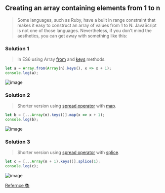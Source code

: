 ## Creating an array containing elements from 1 to n

> Some languages, such as Ruby, have a built in range constraint that makes it easy to construct an array of values from 1 to N. JavaScript is not one of those languages. Nevertheless, if you don't mind the aesthetics, you can get away with something like this:


### Solution 1

> In ES6 using Array [from](https://developer.mozilla.org/en-US/docs/Web/JavaScript/Reference/Global_Objects/Array/from) and [keys](https://developer.mozilla.org/en-US/docs/Web/JavaScript/Reference/Global_Objects/Array/keys) methods.

```javascript
let a = Array.from(Array(n).keys(), x => x + 1);
console.log(a);
```

![image](https://user-images.githubusercontent.com/40190772/80659929-9ea5b000-8a8a-11ea-8515-e0f82377446e.png)


### Solution 2

> Shorter version using [spread operator](https://developer.mozilla.org/en-US/docs/Web/JavaScript/Reference/Operators/Spread_syntax) with [map](https://developer.mozilla.org/en-US/docs/Web/JavaScript/Reference/Global_Objects/Array/map).


```javascript
let b = [...Array(n).keys()].map(x => x + 1);
console.log(b);
```

![image](https://user-images.githubusercontent.com/40190772/80659944-a7968180-8a8a-11ea-8e26-a0b0f1989e7f.png)


### Solution 3

> Shorter version using [spread operator](https://developer.mozilla.org/en-US/docs/Web/JavaScript/Reference/Operators/Spread_syntax) with [splice](https://developer.mozilla.org/en-US/docs/Web/JavaScript/Reference/Global_Objects/Array/splice).

```javascript
let c = [...Array(n + 1).keys()].splice(1);
console.log(c);
```

![image](https://user-images.githubusercontent.com/40190772/80659958-b11fe980-8a8a-11ea-86b6-743062329cfc.png)



[Refernce 📚](https://stackoverflow.com/questions/3746725/how-to-create-an-array-containing-1-n/33352604#33352604)

